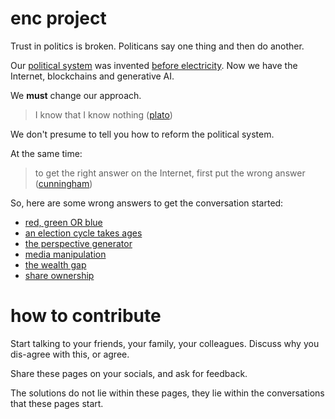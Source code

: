 # enc project

Trust in politics is broken.
Politicans say one thing and then do another.

Our [political system](https://en.wikipedia.org/wiki/1708_British_general_election) was invented [before electricity](https://en.wikipedia.org/wiki/Electricity).
Now we have the Internet, blockchains and generative AI.

We **must** change our approach.

> I know that I know nothing ([plato](https://en.wikipedia.org/wiki/I_know_that_I_know_nothing))

We don't presume to tell you how to reform the political system.

At the same time:

> to get the right answer on the Internet, first put the wrong answer ([cunningham](https://meta.wikimedia.org/wiki/Cunningham%27s_Law))

So, here are some wrong answers to get the conversation started:

 * [red, green OR blue](articles/red-green-OR-blue.md)
 * [an election cycle takes ages](articles/election-cycle.md)
 * [the perspective generator](articles/perspective-generator.md)
 * [media manipulation](articles/media-manipulation.md)
 * [the wealth gap](articles/wealth-gap.md)
 * [share ownership](articles/share-ownership.md)

# how to contribute

Start talking to your friends, your family, your colleagues.  Discuss why you dis-agree with this, or agree.

Share these pages on your socials, and ask for feedback.

The solutions do not lie within these pages, they lie within the conversations that these pages start.